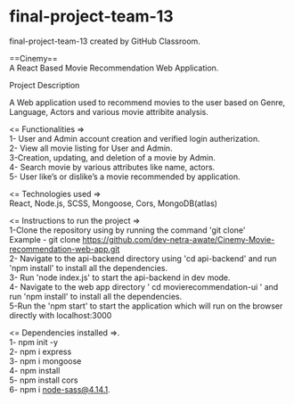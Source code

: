# final-project-team-13
final-project-team-13 created by GitHub Classroom.   

==Cinemy==          
A React Based Movie Recommendation Web Application.      

Project Description      

 A Web application used to recommend movies to the user based on Genre, Language, Actors and various movie attribite analysis.          
 
 <= Functionalities =>         
1- User and Admin account creation and verified login autherization.      
2- View all movie listing for User and Admin.          
3-Creation, updating, and deletion of a movie by Admin.          
4- Search movie by various attributes like name, actors.           
5- User like’s or dislike’s a movie recommended by application.         

<= Technologies used =>          
React, Node.js, SCSS, Mongoose, Cors, MongoDB(atlas)       

<= Instructions to run the project =>     
1-Clone the repository using by running the command 'git clone'      
Example - git clone https://github.com/dev-netra-awate/Cinemy-Movie-recommendation-web-app.git   
2- Navigate to the api-backend directory using 'cd api-backend' and run 'npm install' to install all the dependencies.          
3- Run 'node index.js' to start the api-backend in dev mode.     
4- Navigate to the web app directory ' cd movierecommendation-ui ' and run 'npm install' to install all the dependencies.    
5-Run the 'npm start' to start the application which will run on the browser directly with localhost:3000                   


<= Dependencies installed =>.         
1- npm init -y     
2- npm i express        
3- npm i mongoose      
4- npm install          
5- npm install cors           
6- npm i node-sass@4.14.1.   






